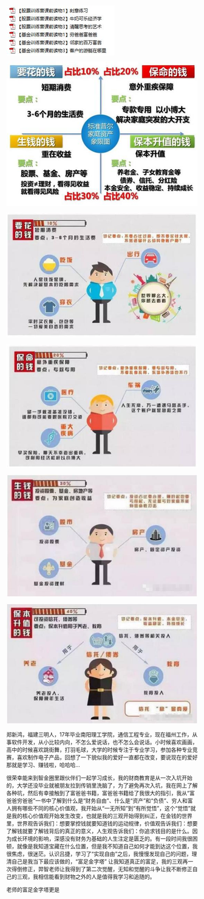 ![](/assets/5601560861418_.pic.jpg)

![](/assets/5611560861519_.pic.jpg)

![](/assets/5621560861550_.pic.jpg)

![](/assets/5641560861571_.pic.jpg)

![](/assets/5651560861716_.pic.jpg)

![](/assets/5661560861747_.pic.jpg)

郑新鸿，福建三明人，17年毕业南阳理工学院，通信工程专业，现在福州工作，从事软件开发，从小比较内向，不怎么爱说话，也不怎么会说话。小时候喜欢画画，高中的时候喜欢跳街舞，打羽毛球，大学的时候专注于专业学习，参加各种专业竞赛，喜欢制作电子产品，回想了一下貌似我的爱好一直都在改变，要说现在的爱好那就是学习、赚钱啦，哈哈哈...

很荣幸能来到智金圈里跟伙伴们一起学习成长，我的财商教育是从一次入坑开始的，大学还没毕业就被朋友拉到传销里洗脑了，为了避免再次入坑，我在网上了解各种坑，然后有幸接触到了富爸爸书籍，富爸爸书籍给了我很大的指引，我从“富爸爸穷爸爸”一书中了解到什么是“财务自由”、什么是“资产”和“负债”、穷人和富人拥有哪些不同的核心价值观，我开始从“一无所知”到“有所觉悟”，这个“觉悟”就是我的核心价值观开始发生改变，也就是我的三观开始得到纠正，在金钱的世界里，世界观告诉我们：想要掌控钱就要知道钱的运动规律，价值观告诉我们：想要了解钱就要了解钱背后的真正的意义，人生观告诉我们：你追求钱目的是什么。因为成长环境的影响，深感没有财务为基础的人生注定是匮乏的。有一段时间我很困顿，就像是我知道宝藏在什么位置，但是我不知道自己如何才能到达这个位置，我很焦虑，很迷茫。认识吕捷，学习了“实现自由”之后，我慢慢发现自己的问题，理清自己是我当下最应该做的，“富足金字塔” 让我知道真正的富足，我的三观再一次得倒修正，羿智老师让我得到了第二次觉醒，无知和觉醒的斗争让我不断修正自己的三观，我相信能看到财物之外的人是值得我学习和追随的。

 
   老师的富足金字塔更是